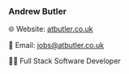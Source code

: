 ### Andrew Butler

🌐 Website: [atbutler.co.uk](https://atbutler.co.uk) 

📧 Email: jobs@atbutler.co.uk


👨‍💻 Full Stack Software Developer
